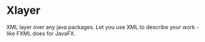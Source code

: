# Xlayer
XML layer over any java packages. Let you use XML to describe your work - like FXML does for JavaFX.
